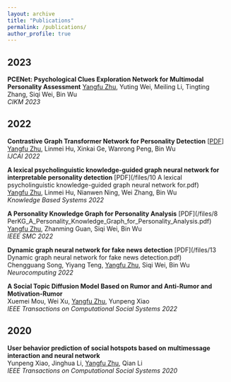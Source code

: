 ```yaml
---
layout: archive
title: "Publications"
permalink: /publications/
author_profile: true
---
```

<!-- 
{% if author.googlescholar %}
  You can also find my articles on <u><a href="{{author.googlescholar}}">my Google Scholar profile</a>.</u>
{% endif %}

{% include base_path %}

{% for post in site.publications reversed %}
  {% include archive-single.html %}
{% endfor %} -->
## 2023 ## 

__PCENet: Psychological Clues Exploration Network for Multimodal Personality Assessment__ 
<u>Yangfu Zhu</u>, Yuting Wei, Meiling Li, Tingting Zhang, Siqi Wei, Bin Wu<br>
_CIKM 2023_ <be>


## 2022 ## 

__Contrastive Graph Transformer Network for Personality Detection__ [<a href='https://www.ijcai.org/proceedings/2022/0633.pdf'>PDF</a>] <br>
<u>Yangfu Zhu</u>, Linmei Hu, Xinkai Ge, Wanrong Peng, Bin Wu<br>
_IJCAI 2022_ <br>

__A lexical psycholinguistic knowledge-guided graph neural network for interpretable personality detection__ [PDF](/files/10 A lexical psycholinguistic knowledge-guided graph neural network for.pdf)<br>
<u>Yangfu Zhu</u>, Linmei Hu, Nianwen Ning, Wei Zhang, Bin Wu<br>
_Knowledge Based Systems 2022_ <br>

__A Personality Knowledge Graph for Personality Analysis__ [PDF](/files/8 PerKG_A_Personality_Knowledge_Graph_for_Personality_Analysis.pdf) <br>
<u>Yangfu Zhu</u>, Zhanming Guan, Siqi Wei, Bin Wu<br>
_IEEE SMC 2022_ <br>

__Dynamic graph neural network for fake news detection__ [PDF](/files/13 Dynamic graph neural network for fake news detection.pdf) <br>
 Chengguang Song, Yiyang Teng, <u>Yangfu Zhu</u>, Siqi Wei, Bin Wu<br>
_Neurocomputing 2022_ <br>

__A Social Topic Diffusion Model Based on Rumor and Anti-Rumor and Motivation-Rumor__ <br>
 Xuemei Mou, Wei Xu, <u>Yangfu Zhu</u>, Yunpeng Xiao<br>
_IEEE Transactions on Computational Social Systems 2022_ <br>


## 2020 ## 
__User behavior prediction of social hotspots based on multimessage interaction and neural network__<br>
  Yunpeng Xiao, Jinghua Li, <u>Yangfu Zhu</u>, Qian Li<br>
_IEEE Transactions on Computational Social Systems 2020_ <br>
